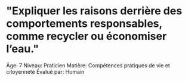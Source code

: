 # "Expliquer les raisons derrière des comportements responsables, comme recycler ou économiser l’eau."

Âge: 7
Niveau: Praticien
Matière: Compétences pratiques de vie et citoyenneté
Évalué par: Humain